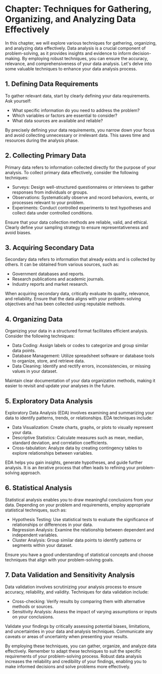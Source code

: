 Chapter: Techniques for Gathering, Organizing, and Analyzing Data Effectively
=============================================================================

In this chapter, we will explore various techniques for gathering, organizing, and analyzing data effectively. Data analysis is a crucial component of problem-solving, as it provides insights and evidence to inform decision-making. By employing robust techniques, you can ensure the accuracy, relevance, and comprehensiveness of your data analysis. Let's delve into some valuable techniques to enhance your data analysis process.

**1. Defining Data Requirements**
---------------------------------

To gather relevant data, start by clearly defining your data requirements. Ask yourself:

* What specific information do you need to address the problem?
* Which variables or factors are essential to consider?
* What data sources are available and reliable?

By precisely defining your data requirements, you narrow down your focus and avoid collecting unnecessary or irrelevant data. This saves time and resources during the analysis phase.

**2. Collecting Primary Data**
------------------------------

Primary data refers to information collected directly for the purpose of your analysis. To collect primary data effectively, consider the following techniques:

* Surveys: Design well-structured questionnaires or interviews to gather responses from individuals or groups.
* Observations: Systematically observe and record behaviors, events, or processes relevant to your problem.
* Experiments: Conduct controlled experiments to test hypotheses and collect data under controlled conditions.

Ensure that your data collection methods are reliable, valid, and ethical. Clearly define your sampling strategy to ensure representativeness and avoid biases.

**3. Acquiring Secondary Data**
-------------------------------

Secondary data refers to information that already exists and is collected by others. It can be obtained from various sources, such as:

* Government databases and reports.
* Research publications and academic journals.
* Industry reports and market research.

When acquiring secondary data, critically evaluate its quality, relevance, and reliability. Ensure that the data aligns with your problem-solving objectives and has been collected using reputable methods.

**4. Organizing Data**
----------------------

Organizing your data in a structured format facilitates efficient analysis. Consider the following techniques:

* Data Coding: Assign labels or codes to categorize and group similar data points.
* Database Management: Utilize spreadsheet software or database tools to organize, store, and retrieve data.
* Data Cleaning: Identify and rectify errors, inconsistencies, or missing values in your dataset.

Maintain clear documentation of your data organization methods, making it easier to revisit and update your analyses in the future.

**5. Exploratory Data Analysis**
--------------------------------

Exploratory Data Analysis (EDA) involves examining and summarizing your data to identify patterns, trends, or relationships. EDA techniques include:

* Data Visualization: Create charts, graphs, or plots to visually represent your data.
* Descriptive Statistics: Calculate measures such as mean, median, standard deviation, and correlation coefficients.
* Cross-tabulation: Analyze data by creating contingency tables to explore relationships between variables.

EDA helps you gain insights, generate hypotheses, and guide further analysis. It is an iterative process that often leads to refining your problem-solving approach.

**6. Statistical Analysis**
---------------------------

Statistical analysis enables you to draw meaningful conclusions from your data. Depending on your problem and requirements, employ appropriate statistical techniques, such as:

* Hypothesis Testing: Use statistical tests to evaluate the significance of relationships or differences in your data.
* Regression Analysis: Examine the relationship between dependent and independent variables.
* Cluster Analysis: Group similar data points to identify patterns or segments within your dataset.

Ensure you have a good understanding of statistical concepts and choose techniques that align with your problem-solving goals.

**7. Data Validation and Sensitivity Analysis**
-----------------------------------------------

Data validation involves scrutinizing your analysis process to ensure accuracy, reliability, and validity. Techniques for data validation include:

* Cross-checking: Verify results by comparing them with alternative methods or sources.
* Sensitivity Analysis: Assess the impact of varying assumptions or inputs on your conclusions.

Validate your findings by critically assessing potential biases, limitations, and uncertainties in your data and analysis techniques. Communicate any caveats or areas of uncertainty when presenting your results.

By employing these techniques, you can gather, organize, and analyze data effectively. Remember to adapt these techniques to suit the specific requirements of your problem-solving process. Robust data analysis increases the reliability and credibility of your findings, enabling you to make informed decisions and solve problems more effectively.
